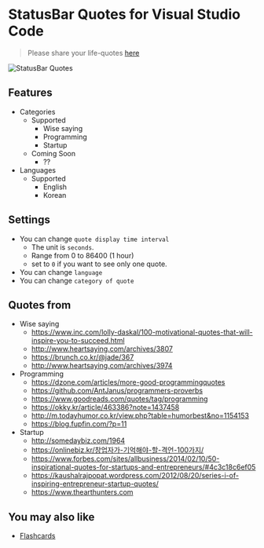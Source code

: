 # StatusBar Quotes for Visual Studio Code

> Please share your life-quotes [here](https://github.com/kim-sardine/statusbar-quotes/issues)

![StatusBar Quotes](https://raw.githubusercontent.com/kim-sardine/StatusBar-Quotes/master/assets/screenshot.gif)

## Features

- Categories
    - Supported
        - Wise saying
        - Programming
        - Startup
    - Coming Soon
        - ??
- Languages
    - Supported
        - English
        - Korean

## Settings

- You can change `quote display time interval`
    - The unit is `seconds`.
    - Range from 0 to 86400 (1 hour)
    - set to `0` if you want to see only one quote.
- You can change `language`
- You can change `category of quote`

## Quotes from

- Wise saying
    - https://www.inc.com/lolly-daskal/100-motivational-quotes-that-will-inspire-you-to-succeed.html
    - http://www.heartsaying.com/archives/3807
    - https://brunch.co.kr/@jade/367
    - http://www.heartsaying.com/archives/3974
- Programming
    - https://dzone.com/articles/more-good-programmingquotes
    - https://github.com/AntJanus/programmers-proverbs
    - https://www.goodreads.com/quotes/tag/programming
    - https://okky.kr/article/463386?note=1437458
    - http://m.todayhumor.co.kr/view.php?table=humorbest&no=1154153
    - https://blog.fupfin.com/?p=11
- Startup
    - http://somedaybiz.com/1964
    - https://onlinebiz.kr/창업자가-기억해야-할-격언-100가지/
    - https://www.forbes.com/sites/allbusiness/2014/02/10/50-inspirational-quotes-for-startups-and-entrepreneurs/#4c3c18c6ef05
    - https://kaushalrajpopat.wordpress.com/2012/08/20/series-i-of-inspiring-entrepreneur-startup-quotes/
    - https://www.thearthunters.com

## You may also like

- [Flashcards](https://marketplace.visualstudio.com/items?itemName=kim-sardine.flashcards)
